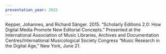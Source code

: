 ```yaml
---
presentation_year: 2015
---
```

Kepper, Johannes, and Richard Sänger. 2015. “Scholarly Editions 2.0: How Digital Media Promote New Editorial Concepts.” Presented at the International Association of Music Libraries, Archives and Documentation Centres/International Musicological Society Congress “Music Research in the Digital Age,” New York, June 21.
